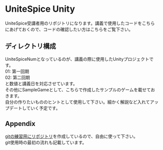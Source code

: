 # UniteSpice Unity

UniteSpice受講者用のリポジトリになります。講義で使用したコードをこちらにあげておくので、コードの確認したい方はこちらをご覧下さい。

## ディレクトリ構成
UniteSpiceNumとなっているのが、講義の際に使用したUnityプロジェクトです。<br>
01: 第一回期<br>
02: 第二回期<br>
と数値と講義日を対応させています。<br>
その他にSampleGameとして、こちらで作成したサンプルのゲームを載せておきます。<br>自分の作りたいもののヒントとして使用して下さい。細かく解説など入れてアップデートしていく予定です。

## Appendix
[gitの練習用にリポジトリ](https://github.com/miyaro/UniteSpiceGitPractice)を作成しているので、自由に使って下さい。<br>
git使用時の最初の流れも記載しています。
